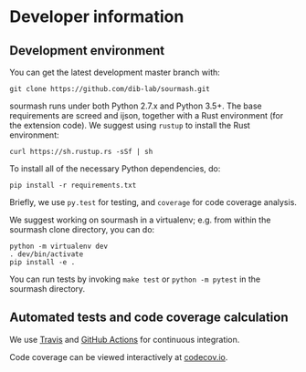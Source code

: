 # Developer information

## Development environment


You can get the latest development master branch with:
```
git clone https://github.com/dib-lab/sourmash.git
```
sourmash runs under both Python 2.7.x and Python 3.5+.  The base
requirements are screed and ijson, together with a Rust environment (for the
extension code). We suggest using `rustup` to install the Rust environment:

    curl https://sh.rustup.rs -sSf | sh

To install all of the necessary Python dependencies, do:
```
pip install -r requirements.txt
```
Briefly, we use `py.test` for testing, and `coverage` for code
coverage analysis.

We suggest working on sourmash in a virtualenv; e.g. from within the
sourmash clone directory, you can do:
```
python -m virtualenv dev
. dev/bin/activate
pip install -e .
```

You can run tests by invoking `make test` or `python -m pytest` in the sourmash
directory.

## Automated tests and code coverage calculation

We use [Travis][0] and [GitHub Actions][2] for continuous integration.

Code coverage can be viewed interactively at [codecov.io][1].

[0]: https://travis-ci.com/dib-lab/sourmash
[1]: https://codecov.io/gh/dib-lab/sourmash/
[2]: https://github.com/dib-lab/sourmash/actions
